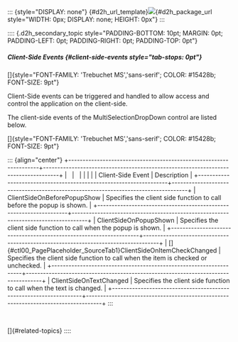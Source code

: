 ::: {style="DISPLAY: none"}
[](ms-xhelp:///?Id=d2h_url_template){#d2h_url_template}![](!package_url!){#d2h_package_url style="WIDTH: 0px; DISPLAY: none; HEIGHT: 0px"}
:::

:::: {.d2h_secondary_topic style="PADDING-BOTTOM: 10pt; MARGIN: 0pt; PADDING-LEFT: 0pt; PADDING-RIGHT: 0pt; PADDING-TOP: 0pt"}
##### Client-Side Events {#client-side-events style="tab-stops: 0pt"}

[]{style="FONT-FAMILY: 'Trebuchet MS','sans-serif'; COLOR: #15428b; FONT-SIZE: 9pt"} 

Client-Side events can be triggered and handled to allow access and control the application on the client-side.

The client-side events of the MultiSelectionDropDown control are listed below.

[]{style="FONT-FAMILY: 'Trebuchet MS','sans-serif'; COLOR: #15428b; FONT-SIZE: 9pt"} 

::: {align="center"}
+-------------------------------------------------------------------+-----------------------------------------------------------------------------------+
|                                                                   |                                                                                   |
|                                                                   |                                                                                   |
| Client-Side Event                                                 | Description                                                                       |
+-------------------------------------------------------------------+-----------------------------------------------------------------------------------+
| ClientSideOnBeforePopupShow                                       | Specifies the client side function to call before the popup is shown.             |
+-------------------------------------------------------------------+-----------------------------------------------------------------------------------+
| ClientSideOnPopupShown                                            | Specifies the client side function to call when the popup is shown.               |
+-------------------------------------------------------------------+-----------------------------------------------------------------------------------+
| []{#ctl00_PagePlaceholder_SourceTab1}ClientSideOnItemCheckChanged | Specifies the client side function to call when the item is checked or unchecked. |
+-------------------------------------------------------------------+-----------------------------------------------------------------------------------+
| ClientSideOnTextChanged                                           | Specifies the client side function to call when the text is changed.              |
+-------------------------------------------------------------------+-----------------------------------------------------------------------------------+
:::

 

[]{#related-topics}
::::
